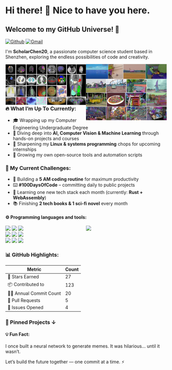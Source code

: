 # Hi there! 👋 Nice to have you here.

## Welcome to my GitHub Universe! 🚀

[![Github](https://img.shields.io/badge/-Github-000?style=flat&logo=Github&logoColor=white)](https://github.com/ScholarChen20)
[![Gmail](https://img.shields.io/badge/-Gmail-c14438?style=flat&logo=Gmail&logoColor=white)](mailto:scholarccc184@gmail.com)

I'm **ScholarChen20**, a passionate computer science student based in Shenzhen, exploring the endless possibilities of code and creativity.

<img align="right" alt="img" src="data.png" width="50%" height="auto" title = "Segment Anything" />
<img align="right" alt="img" src="medical-data.png" width="50%" height="auto" title = "Medical Segment Anything" />

### 🔥 What I’m Up To Currently:
- 🎓 Wrapping up my Computer Engineering Undergraduate Degree  
- 🤖 Diving deep into **AI, Computer Vision & Machine Learning** through hands-on projects and courses  
- 🐧 Sharpening my **Linux & systems programming** chops for upcoming internships  
- 🌱 Growing my own open-source tools and automation scripts

### 🚀 My Current Challenges:
- 🌅 Building a **5 AM coding routine** for maximum productivity  
- ⌨️ **#100DaysOfCode** – committing daily to public projects  
- 🧠 Learning one new tech stack each month (currently: **Rust + WebAssembly**)  
- 📚 Finishing **2 tech books & 1 sci-fi novel** every month

#### ⚙️ Programming languages and tools: 
<p>
<img width="50%" align="right" src="https://github-readme-stats.vercel.app/api?username=ScholarChen20&show_icons=true&hide_border=true" />

<code><img width="10%" src="https://www.vectorlogo.zone/logos/pytorch/pytorch-ar21.svg"></code>
<code><img width="10%" src="https://www.vectorlogo.zone/logos/python/python-ar21.svg"></code>
<code><img width="10%" src="https://www.vectorlogo.zone/logos/jupyter/jupyter-ar21.svg"></code>
<br />
<code><img width="10%" src="https://www.vectorlogo.zone/logos/mysql/mysql-ar21.svg"></code>
<code><img width="10%" src="https://www.vectorlogo.zone/logos/java/java-ar21.svg"></code>
<code><img width="10%" src="https://www.vectorlogo.zone/logos/w3_html5/w3_html5-ar21.svg"></code>
<br />
<code><img width="10%" src="https://www.vectorlogo.zone/logos/git-scm/git-scm-ar21.svg"></code>
<code><img width="10%" src="https://www.vectorlogo.zone/logos/vim/vim-ar21.svg"></code>
<code><img width="10%" src="https://www.vectorlogo.zone/logos/kaggle/kaggle-ar21.svg"></code>
</p>

### 📊 GitHub Highlights:

| Metric                | Count |
|-----------------------|-------|
| 🌟 Stars Earned       | 27    |
| 📦 Contributed to     | 123   |
| 🧑‍💻 Annual Commit Count| 20    |
| 🔀 Pull Requests      | 5     |
| 🐛 Issues Opened      | 4     |


### 📌 Pinned Projects ↓

#### 💡 Fun Fact:
I once built a neural network to generate memes. It was hilarious… until it wasn’t.

Let’s build the future together — one commit at a time. ⚡
